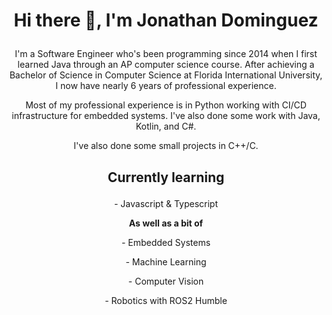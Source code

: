 <h1 ><p align="center">Hi there 👋, I'm Jonathan Dominguez</p> </h1>
<p align="center">I'm a Software Engineer who's been programming since 2014 when I first learned Java through an AP computer science course. After achieving a Bachelor of Science in Computer Science at Florida International University, I now have nearly 6 years of professional experience.</p>
<p align="center">Most of my professional experience is in Python working with CI/CD infrastructure for embedded systems. I've also done some work with Java, Kotlin, and C#.</p>
<p align="center">I've also done some small projects in C++/C.</p>
<p align="center"></p>
<h2><p align="center">Currently learning</p></h2>
<p align="center">- Javascript & Typescript</p>
<p align="center"><b>As well as a bit of</b></p>
<p align="center">- Embedded Systems</p>
<p align="center">- Machine Learning</p>
<p align="center">- Computer Vision</p>
<p align="center">- Robotics with ROS2 Humble</p>

<!--
**jondominguezv/jondominguezv** is a ✨ _special_ ✨ repository because its `README.md` (this file) appears on your GitHub profile.

Here are some ideas to get you started:

- 🔭 I’m currently working on ...
- 🌱 I’m currently learning ...
- 👯 I’m looking to collaborate on ...
- 🤔 I’m looking for help with ...
- 💬 Ask me about ...
- 📫 How to reach me: ...
- 😄 Pronouns: ...
- ⚡ Fun fact: ...
-->
